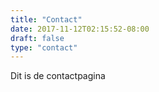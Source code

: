 ```yaml
---
title: "Contact"
date: 2017-11-12T02:15:52-08:00
draft: false
type: "contact"
---
```


Dit is de contactpagina
